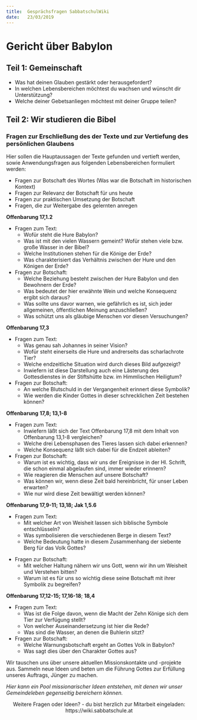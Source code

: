 ```yaml
---
title:  Gesprächsfragen SabbatschulWiki
date:   23/03/2019
---
```


Gericht über Babylon
====================

Teil 1: Gemeinschaft
--------------------

-   Was hat deinen Glauben gestärkt oder herausgefordert?
-   In welchen Lebensbereichen möchtest du wachsen und wünscht dir
    Unterstützung?
-   Welche deiner Gebetsanliegen möchtest mit deiner Gruppe teilen?

Teil 2: Wir studieren die Bibel
-------------------------------

### Fragen zur Erschließung des der Texte und zur Vertiefung des persönlichen Glaubens

Hier sollen die Hauptaussagen der Texte gefunden und vertieft werden,
sowie Anwendungsfragen aus folgenden Lebensbereichen formuliert werden:

-   Fragen zur Botschaft des Wortes (Was war die Botschaft im
    historischen Kontext)
-   Fragen zur Relevanz der Botschaft für uns heute
-   Fragen zur praktischen Umsetzung der Botschaft
-   Fragen, die zur Weitergabe des gelernten anregen

**Offenbarung 17,1.2**

-   Fragen zum Text:
    -   Wofür steht die Hure Babylon?
    -   Was ist mit den vielen Wassern gemeint? Wofür stehen viele bzw.
        große Wasser in der Bibel?
    -   Welche Institutionen stehen für die Könige der Erde?
    -   Was charakterisiert das Verhältnis zwischen der Hure und den
        Königen der Erde?
-   Fragen zur Botschaft:
    -   Welche Beziehung besteht zwischen der Hure Babylon und den
        Bewohnern der Erde?
    -   Was bedeutet der hier erwähnte Wein und welche Konsequenz ergibt
        sich daraus?
    -   Was sollte uns davor warnen, wie gefährlich es ist, sich jeder
        allgemeinen, öffentlichen Meinung anzuschließen?
    -   Was schützt uns als gläubige Menschen vor diesen Versuchungen?

**Offenbarung 17,3**

-   Fragen zum Text:
    -   Was genau sah Johannes in seiner Vision?
    -   Wofür steht einerseits die Hure und andrerseits das
        scharlachrote Tier?
    -   Welche endzeitliche Situation wird durch dieses Bild aufgezeigt?
    -   Inwiefern ist diese Darstellung auch eine Lästerung des
        Gottesdienstes in der Stiftshütte bzw. im Himmlischen Heiligtum?
-   Fragen zur Botschaft:
    -   An welche Blutschuld in der Vergangenheit erinnert diese
        Symbolik?
    -   Wie werden die Kinder Gottes in dieser schrecklichen Zeit
        bestehen können?

**Offenbarung** **17,8; 13,1-8**

-   Fragen zum Text:
    -   Inwiefern läßt sich der Text Offenbarung 17,8 mit dem Inhalt von
        Offenbarung 13,1-8 vergleichen?
    -   Welche drei Lebensphasen des Tieres lassen sich dabei erkennen?
    -   Welche Konsequenz läßt sich dabei für die Endzeit ableiten?
-   Fragen zur Botschaft:
    -   Warum ist es wichtig, dass wir uns der Ereignisse in der Hl.
        Schrift, die schon einmal abgelaufen sind, immer wieder
        erinnern?
    -   Wie reagieren die Menschen auf unsere Botschaft?
    -   Was können wir, wenn diese Zeit bald hereinbricht, für unser
        Leben erwarten?
    -   Wie nur wird diese Zeit bewältigt werden können?

**Offenbarung 17,9-11; 13,18; Jak 1,5.6**

-   Fragen zum Text:
    -   Mit welcher Art von Weisheit lassen sich biblische Symbole
        entschlüsseln?
    -   Was symbolisieren die verschiedenen Berge in diesem Text?
    -   Welche Bedeutung hatte in diesem Zusammenhang der siebente Berg
        für das Volk Gottes?

<!-- -->

-   Fragen zur Botschaft:
    -   Mit welcher Haltung nähern wir uns Gott, wenn wir ihn um
        Weisheit und Verstehen bitten?
    -   Warum ist es für uns so wichtig diese seine Botschaft mit ihrer
        Symbolik zu begreifen?

**Offenbarung 17,12-15; 17,16-18**; **18,4**

-   Fragen zum Text:
    -   Was ist die Folge davon, wenn die Macht der Zehn Könige sich dem
        Tier zur Verfügung stellt?
    -   Von welcher Auseinandersetzung ist hier die Rede?
    -   Was sind die Wasser, an denen die Buhlerin sitzt?
-   Fragen zur Botschaft:
    -   Welche Warnungsbotschaft ergeht an Gottes Volk in Babylon?
    -   Was sagt dies über den Charakter Gottes aus?

Wir tauschen uns über unsere aktuellen Missionskontakte und -projekte
aus. Sammeln neue Ideen und beten um die Führung Gottes zur Erfüllung
unseres Auftrags, Jünger zu machen.

*Hier kann ein Pool missionarischer Ideen entstehen, mit denen wir unser
Gemeindeleben gegenseitig bereichern können.*

<center>Weitere Fragen oder Ideen? - du bist herzlich zur Mitarbeit eingeladen: https://wiki.sabbatschule.at</center>